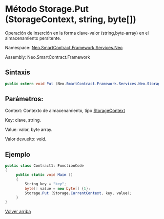 # Método Storage.Put (StorageContext, string, byte[])

Operación de inserción en la forma clave-valor (string,byte-array) en el almacenamiento persitente.

Namespace: [Neo.SmartContract.Framework.Services.Neo](../../Neo.md)

Assembly: Neo.SmartContract.Framework

## Sintaxis

```c#
public extern void Put (Neo.SmartContract.Framework.Services.Neo.StorageContext context, string key, byte[] value)
```

## Parámetros:

Context: Contexto de almacenamiento, tipo [StorageContext](../StorageContex.md)

Key: clave, string.

Value: valor, byte array.

Valor devuelto: void.

## Ejemplo

```c#
public class Contract1: FunctionCode
{
     public static void Main ()
     {
         String key = "key";
         byte[] value = new byte[] {1};
         Storage.Put (Storage.CurrentContext, key, value);
     }
}
```


[Volver arriba](../Storage.md)
